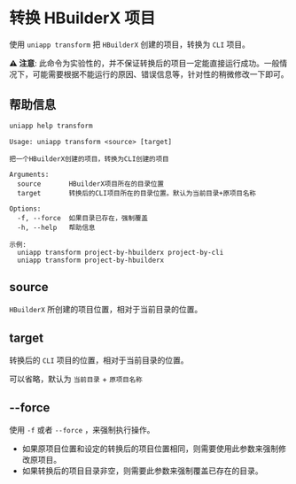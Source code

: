 # 转换 HBuilderX 项目

使用 `uniapp transform` 把 `HBuilderX` 创建的项目，转换为 `CLI` 项目。

**⚠️ 注意**: 此命令为实验性的，并不保证转换后的项目一定能直接运行成功。一般情况下，可能需要根据不能运行的原因、错误信息等，针对性的稍微修改一下即可。

## 帮助信息

```bash
uniapp help transform
```

```
Usage: uniapp transform <source> [target]

把一个HBuilderX创建的项目，转换为CLI创建的项目

Arguments:
  source       HBuilderX项目所在的目录位置
  target       转换后的CLI项目所在的目录位置。默认为当前目录+原项目名称

Options:
  -f, --force  如果目录已存在，强制覆盖
  -h, --help   帮助信息

示例:
  uniapp transform project-by-hbuilderx project-by-cli
  uniapp transform project-by-hbuilderx
```

## source

`HBuilderX` 所创建的项目位置，相对于当前目录的位置。

## target

转换后的 `CLI` 项目的位置，相对于当前目录的位置。

可以省略，默认为 `当前目录` + `原项目名称`

## --force

使用 `-f` 或者 `--force` ，来强制执行操作。

- 如果原项目位置和设定的转换后的项目位置相同，则需要使用此参数来强制修改原项目。
- 如果转换后的项目目录非空，则需要此参数来强制覆盖已存在的目录。
